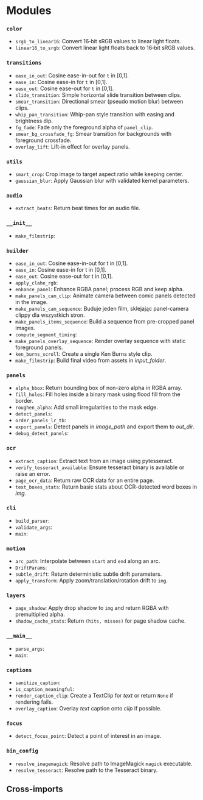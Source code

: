 # Modules
### `color`
- `srgb_to_linear16`: Convert 16‑bit sRGB values to linear light floats.
- `linear16_to_srgb`: Convert linear light floats back to 16‑bit sRGB values.
### `transitions`
- `ease_in_out`: Cosine ease-in-out for ``t`` in [0,1].
- `ease_in`: Cosine ease-in for ``t`` in [0,1].
- `ease_out`: Cosine ease-out for ``t`` in [0,1].
- `slide_transition`: Simple horizontal slide transition between clips.
- `smear_transition`: Directional smear (pseudo motion blur) between clips.
- `whip_pan_transition`: Whip-pan style transition with easing and brightness dip.
- `fg_fade`: Fade only the foreground alpha of ``panel_clip``.
- `smear_bg_crossfade_fg`: Smear transition for backgrounds with foreground crossfade.
- `overlay_lift`: Lift-in effect for overlay panels.
### `utils`
- `smart_crop`: Crop image to target aspect ratio while keeping center.
- `gaussian_blur`: Apply Gaussian blur with validated kernel parameters.
### `audio`
- `extract_beats`: Return beat times for an audio file.
### `__init__`
- `make_filmstrip`: 
### `builder`
- `ease_in_out`: Cosine ease-in-out for t in [0,1].
- `ease_in`: Cosine ease-in for t in [0,1].
- `ease_out`: Cosine ease-out for t in [0,1].
- `apply_clahe_rgb`: 
- `enhance_panel`: Enhance RGBA panel; process RGB and keep alpha.
- `make_panels_cam_clip`: Animate camera between comic panels detected in the image.
- `make_panels_cam_sequence`: Buduje jeden film, sklejając panel-camera clippy dla wszystkich stron.
- `make_panels_items_sequence`: Build a sequence from pre-cropped panel images.
- `compute_segment_timing`: 
- `make_panels_overlay_sequence`: Render overlay sequence with static foreground panels.
- `ken_burns_scroll`: Create a single Ken Burns style clip.
- `make_filmstrip`: Build final video from assets in *input_folder*.
### `panels`
- `alpha_bbox`: Return bounding box of non-zero alpha in RGBA array.
- `fill_holes`: Fill holes inside a binary mask using flood fill from the border.
- `roughen_alpha`: Add small irregularities to the mask edge.
- `detect_panels`: 
- `order_panels_lr_tb`: 
- `export_panels`: Detect panels in *image_path* and export them to *out_dir*.
- `debug_detect_panels`: 
### `ocr`
- `extract_caption`: Extract text from an image using pytesseract.
- `verify_tesseract_available`: Ensure tesseract binary is available or raise an error.
- `page_ocr_data`: Return raw OCR data for an entire page.
- `text_boxes_stats`: Return basic stats about OCR-detected word boxes in *img*.
### `cli`
- `build_parser`: 
- `validate_args`: 
- `main`: 
### `motion`
- `arc_path`: Interpolate between ``start`` and ``end`` along an arc.
- `DriftParams`: 
- `subtle_drift`: Return deterministic subtle drift parameters.
- `apply_transform`: Apply zoom/translation/rotation drift to ``img``.
### `layers`
- `page_shadow`: Apply drop shadow to ``img`` and return RGBA with premultiplied alpha.
- `shadow_cache_stats`: Return ``(hits, misses)`` for page shadow cache.
### `__main__`
- `parse_args`: 
- `main`: 
### `captions`
- `sanitize_caption`: 
- `is_caption_meaningful`: 
- `render_caption_clip`: Create a TextClip for *text* or return ``None`` if rendering fails.
- `overlay_caption`: Overlay *text* caption onto *clip* if possible.
### `focus`
- `detect_focus_point`: Detect a point of interest in an image.
### `bin_config`
- `resolve_imagemagick`: Resolve path to ImageMagick ``magick`` executable.
- `resolve_tesseract`: Resolve path to the Tesseract binary.

## Cross-imports